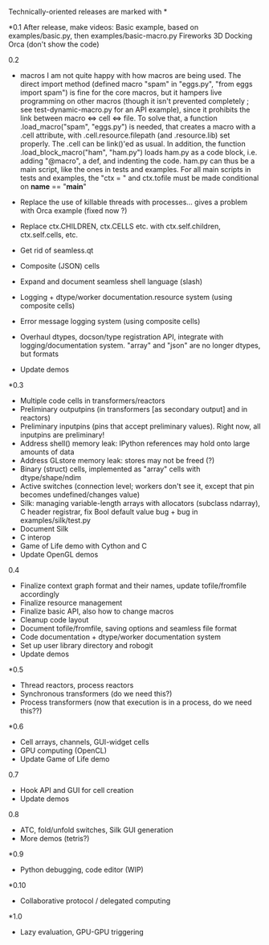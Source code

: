 Technically-oriented releases are marked with *

\*0.1
After release, make videos:
  Basic example, based on examples/basic.py, then examples/basic-macro.py
  Fireworks
  3D
  Docking
  Orca (don't show the code)

0.2

- macros
I am not quite happy with how macros are being used. The direct import method
(defined macro "spam" in "eggs.py", "from eggs import spam") is fine for the
core macros, but it hampers live programming on other macros (though it isn't
prevented completely ; see test-dynamic-macro.py for an API example),
since it prohibits the link between macro <=> cell <=> file.
To solve that, a function .load_macro("spam", "eggs.py") is needed, that creates
a macro with a .cell attribute, with .cell.resource.filepath
(and .resource.lib) set properly. The .cell can be link()'ed as usual.
In addition, the function .load_block_macro("ham", "ham.py") loads ham.py as a
code block, i.e. adding "@macro", a def, and indenting the code.
ham.py can thus be a main script, like the ones in tests and examples.
For all main scripts in tests and examples, the "ctx = " and ctx.tofile
must be made conditional on __name__ == "__main__"

- Replace the use of killable threads with processes... gives a problem with Orca example (fixed now ?)
- Replace ctx.CHILDREN, ctx.CELLS etc. with ctx.self.children, ctx.self.cells, etc.
- Get rid of seamless.qt
- Composite (JSON) cells
- Expand and document seamless shell language (slash)
- Logging + dtype/worker documentation.resource system (using composite cells)
- Error message logging system (using composite cells)
- Overhaul dtypes, docson/type registration API, integrate with logging/documentation system. "array" and "json" are no longer dtypes, but formats
- Update demos

\*0.3
- Multiple code cells in transformers/reactors
- Preliminary outputpins (in transformers [as secondary output] and in reactors)
- Preliminary inputpins (pins that accept preliminary values). Right now, all inputpins are preliminary!
- Address shell() memory leak: IPython references may hold onto large amounts of data
- Address GLstore memory leak: stores may not be freed (?)
- Binary (struct) cells, implemented as "array" cells with dtype/shape/ndim
- Active switches (connection level; workers don't see it, except that pin becomes undefined/changes value)
- Silk: managing variable-length arrays with allocators (subclass ndarray), C header registrar, fix Bool default value bug + bug in examples/silk/test.py
- Document Silk
- C interop
- Game of Life demo with Cython and C
- Update OpenGL demos

0.4
- Finalize context graph format and their names, update tofile/fromfile accordingly
- Finalize resource management
- Finalize basic API, also how to change macros
- Cleanup code layout
- Document tofile/fromfile, saving options and seamless file format
- Code documentation + dtype/worker documentation system
- Set up user library directory and robogit
- Update demos

\*0.5
- Thread reactors, process reactors
- Synchronous transformers (do we need this?)
- Process transformers (now that execution is in a process, do we need this??)

\*0.6
- Cell arrays, channels, GUI-widget cells
- GPU computing (OpenCL)
- Update Game of Life demo

0.7
- Hook API and GUI for cell creation
- Update demos

0.8
- ATC, fold/unfold switches, Silk GUI generation
- More demos (tetris?)

\*0.9
- Python debugging, code editor (WIP)

\*0.10
- Collaborative protocol / delegated computing

\*1.0
- Lazy evaluation, GPU-GPU triggering
